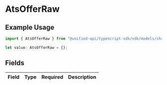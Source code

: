 # AtsOfferRaw

## Example Usage

```typescript
import { AtsOfferRaw } from "@unified-api/typescript-sdk/sdk/models/shared";

let value: AtsOfferRaw = {};
```

## Fields

| Field       | Type        | Required    | Description |
| ----------- | ----------- | ----------- | ----------- |